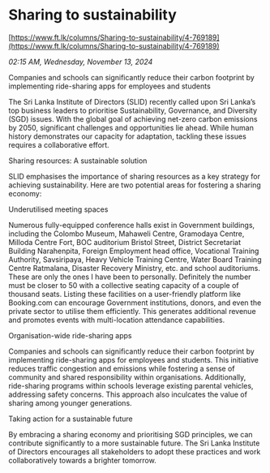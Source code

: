 # Sharing to sustainability

[https://www.ft.lk/columns/Sharing-to-sustainability/4-769189](https://www.ft.lk/columns/Sharing-to-sustainability/4-769189)

*02:15 AM, Wednesday, November 13, 2024*

Companies and schools can significantly reduce their carbon footprint by implementing ride-sharing apps for employees and students

The Sri Lanka Institute of Directors (SLID) recently called upon Sri Lanka’s top business leaders to prioritise Sustainability, Governance, and Diversity (SGD) issues. With the global goal of achieving net-zero carbon emissions by 2050, significant challenges and opportunities lie ahead. While human history demonstrates our capacity for adaptation, tackling these issues requires a collaborative effort.

Sharing resources: A sustainable solution

SLID emphasises the importance of sharing resources as a key strategy for achieving sustainability. Here are two potential areas for fostering a sharing economy:

Underutilised meeting spaces

Numerous fully-equipped conference halls exist in Government buildings, including the Colombo Museum, Mahaweli Centre, Gramodaya Centre, Milloda Centre Fort, BOC auditorium Bristol Street, District Secretariat Building Narahenpita, Foreign Employment head office, Vocational Training Authority, Savsiripaya, Heavy Vehicle Training Centre, Water Board Training Centre Ratmalana, Disaster Recovery Ministry, etc. and school auditoriums. These are only the ones I have been to personally. Definitely the number must be closer to 50 with a collective seating capacity of a couple of thousand seats. Listing these facilities on a user-friendly platform like Booking.com can encourage Government institutions, donors, and even the private sector to utilise them efficiently. This generates additional revenue and promotes events with multi-location attendance capabilities.

Organisation-wide ride-sharing apps

Companies and schools can significantly reduce their carbon footprint by implementing ride-sharing apps for employees and students. This initiative reduces traffic congestion and emissions while fostering a sense of community and shared responsibility within organisations. Additionally, ride-sharing programs within schools leverage existing parental vehicles, addressing safety concerns. This approach also inculcates the value of sharing among younger generations.

Taking action for a sustainable future

By embracing a sharing economy and prioritising SGD principles, we can contribute significantly to a more sustainable future. The Sri Lanka Institute of Directors encourages all stakeholders to adopt these practices and work collaboratively towards a brighter tomorrow.

